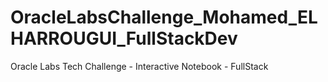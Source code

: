 # OracleLabsChallenge_Mohamed_ELHARROUGUI_FullStackDev
Oracle Labs Tech Challenge - Interactive Notebook - FullStack
